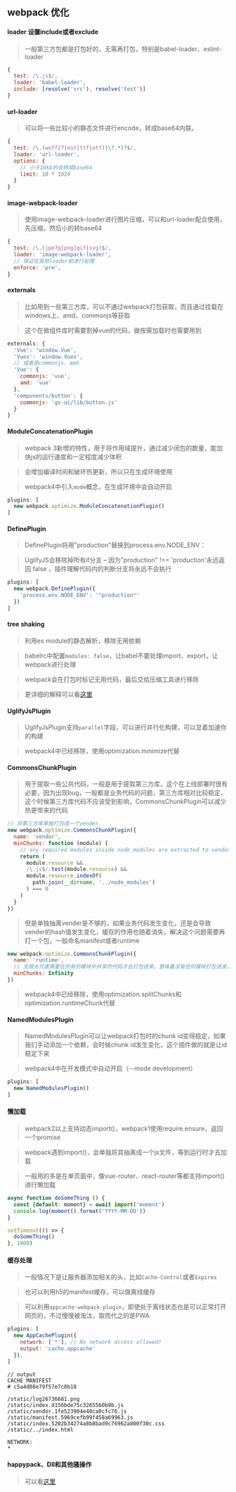 ## webpack 优化

#### loader 设置include或者exclude

> 一般第三方包都是打包好的，无需再打包，特别是babel-loader、eslint-loader

```js
{
  test: /\.js$/,
  loader: 'babel-loader',
  include: [resolve('src'), resolve('test')]
}
```

#### url-loader

> 可以将一些比较小的静态文件进行encode，转成base64内联。

```js
{
  test: /\.(woff2?|eot|ttf|otf)(\?.*)?$/,
  loader: 'url-loader',
  options: {
    // 小于10kb的会转成base64
    limit: 10 * 1024
  }
}
```

#### image-webpack-loader

> 使用image-webpack-loader进行图片压缩，可以和url-loader配合使用，先压缩，然后小的转base64

```js
{
  test: /\.(jpe?g|png|gif|svg)$/,
  loader: 'image-webpack-loader',
  // 保证在其他loader前进行处理
  enforce: 'pre',
}
```

#### externals

> 比如用到一些第三方库，可以不通过webpack打包获取，而且通过挂载在windows上、amd、commonjs等获取

> 这个在做组件库时需要割掉vue的代码，做按需加载时也需要用到

```js
externals: {
  'Vue': 'window.Vue',
  'Vuex': 'window.Vuex',
  // 或者是commonjs、amd
  'Vue': {
    commonjs: 'vue',
    amd: 'vue'
  },
  'components/button': {
    commonjs: 'gs-ui/lib/button.js'
  }
}
```

#### ModuleConcatenationPlugin

> webpack 3新增的特性，用于将作用域提升，通过减少闭包的数量，能加快js的运行速度和一定程度减少体积

> 会增加编译时间和破坏热更新，所以只在生成环境使用

> webpack4中引入`mode`概念，在生成环境中会自动开启

```js
plugins: [
  new webpack.optimize.ModuleConcatenationPlugin()
]
```

#### DefinePlugin

> DefinePlugin将用"production"替换到process.env.NODE_ENV：

> UglifyJS会移除掉所有if分支 – 因为"production" !== 'production'永远返回 false ，插件理解代码内的判断分支将永远不会执行

```js
plugins: [
  new webpack.DefinePlugin({
    'process.env.NODE_ENV': '"production"'
  })
]
```

#### tree shaking

> 利用es module的静态解析，移除无用依赖

> babelrc中配置`modules: false`，让babel不要处理import、export，让webpack进行处理

> webpack会在打包时标记无用代码，最后交给压缩工具进行移除

> 更详细的解释可以看[这里](https://github.com/linrui1994/note/blob/master/2017-12-22__tree-shaking.md)

#### UglifyJsPlugin

> UglifyJsPlugin支持`parallel`字段，可以进行并行化构建，可以显着加速你的构建

> webpack4中已经移除，使用optimization.minimize代替

#### CommonsChunkPlugin

> 用于提取一些公共代码，一般是用于提取第三方库，这个在上线部署时很有必要，因为出现bug，一般都是业务代码的问题，第三方库相对比较稳定，这个时候第三方库代码不应该受到影响，CommonsChunkPlugin可以减少热更带来的代码

```js
// 将第三方库单独打包成一个vender
new webpack.optimize.CommonsChunkPlugin({
  name: 'vendor',
  minChunks: function (module) {
    // any required modules inside node_modules are extracted to vendor
    return (
      module.resource &&
      /\.js$/.test(module.resource) &&
      module.resource.indexOf(
        path.join(__dirname, '../node_modules')
      ) === 0
    )
  }
})
```

> 但是单独抽离vender是不够的，如果业务代码发生变化，还是会导致vender的hash值发生变化，缓存的作用也随着消失，解决这个问题需要再打一个包，一般命名manifest或者runtime

```js
new webpack.optimize.CommonsChunkPlugin({
  name: 'runtime',
  // 无限大代表需要在所有的模块中共享的代码才会打包进来，意味着没有任何模块打包进来，只有webpack的运行代码
  minChunks: Infinity
})
```

> webpack4中已经移除，使用optimization.splitChunks和optimization.runtimeChunk代替

#### NamedModulesPlugin

> NamedModulesPlugin可以让webpack打包时的chunk id变得稳定，如果我们手动添加一个依赖，会时候chunk id发生变化，这个插件做的就是让id稳定下来

> webpack4中在开发模式中自动开启（--mode development）

```js
plugins: [
  new NamedModulesPlugin()
]
```
#### 懒加载

> webpack2以上支持动态import()，webpack1使用require.ensure，返回一个promise

> webpack遇到import()，会单独将其抽离成一个js文件，等到运行时才去加载

> 一般用的多是在单页面中，像vue-router、react-router等都支持import()进行懒加载

```js
async function doSomeThing () {
  const {default: moment} = await import('moment')
  console.log(moment().format('YYYY-MM-DD'))
}

setTimeout(() => {
  doSomeThing()
}, 1000)
```

#### 缓存处理

> 一般情况下是让服务器添加相关的头，比如`Cache-Control`或者`Expires`

> 也可以利用h5的manifest缓存，可以做离线缓存

> 可以利用`appcache-webpack-plugin`，即使处于离线状态也是可以正常打开网页的，不过慢慢被淘汰，取而代之的是PWA

```js
plugins: [
  new AppCachePlugin({
    network: ['*'], // No network access allowed!
    output: 'cache.appcache'
  }),
]
```

```
// output
CACHE MANIFEST
# c5a4d08e79f57e7c0b18

/static/log26736681.png
/static/index.d156bde75c3265560b9b.js
/static/vendor.1fe523904e40ca0cfc76.js
/static/manifest.5969cefb99f458a69963.js
/static/index.5202b34274a8b8bad9c76962a800f30c.css
/static/../index.html

NETWORK:
*
```

#### happypack、Dll和其他骚操作

> 可以看[这里](https://github.com/linrui1994/note/blob/master/2018-02-09__%E7%BB%84%E4%BB%B6%E5%BA%93%E6%89%93%E5%8C%85%E4%BC%98%E5%8C%96.md)

